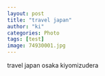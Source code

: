 ```yaml
---
layout: post
title: "travel japan"
author: "ki"
categories: Photo
tags: [test]
image: 74930001.jpg
---
```


travel japan osaka kiyomizudera
